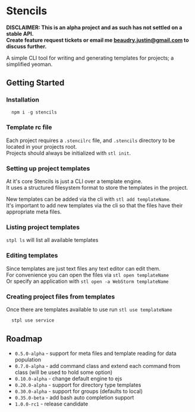 Stencils
=============

**DISCLAIMER:  This is an alpha project and as such has not settled on a stable API.<br/>
Create feature request tickets or email me beaudry.justin@gmail.com to discuss further.**

A simple CLI tool for writing and generating templates for projects; a simplified yeoman.

## Getting Started

### Installation

```javascript
  npm i -g stencils
```

### Template rc file

Each project requires a `.stencilrc` file, and `.stencils` directory to be located in your projects root.</br>
Projects should always be initialized with `stl init`.

### Setting up project templates
   
At it's core Stencils is just a CLI over a template engine.<br/>
It uses a structured filesystem format to store the templates in the project.

New templates can be added via the cli with `stl add templateName`.<br/>
It's important to add new templates via the cli so that the files have their appropriate meta files.
 
### Listing project templates 

`stpl ls` will list all available templates

### Editing templates

Since templates are just text files any text editor can edit them.<br/>
For convenience you can open the files via `stl open templateName`<br/> 
Or specify an application with `stl open -a WebStorm templateName`
 
### Creating project files from templates

Once there are templates available to use run `stl use templateName`

```bash
  stpl use service
```

## Roadmap

* `0.5.0-alpha`   - support for meta files and template reading for data population
* `0.7.0-alpha`   - add command class and extend each command from class (will be used to hold some option)
* `0.10.0-alpha`  - change default engine to ejs
* `0.20.0-alpha`  - support for directory type templates
* `0.30.0-alpha`  - support for groups (defaults to local)
* `0.35.0-beta`   - add bash auto completion support
* `1.0.0-rc1`     - release candidate
